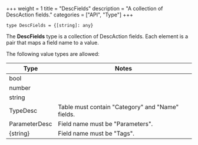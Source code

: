 +++
weight = 1
title = "DescFields"
description = "A collection of DescAction fields."
categories = ["API", "Type"]
+++

`type DescFields = {[string]: any}`

The **DescFields** type is a collection of DescAction fields. Each element
is a pair that maps a field name to a value.

The following value types are allowed:

| Type | Notes |
| --- | --- |
| bool |  |
| number |  |
| string |  |
| TypeDesc | Table must contain "Category" and "Name" fields. |
| ParameterDesc | Field name must be "Parameters". |
| {string} | Field name must be "Tags". |